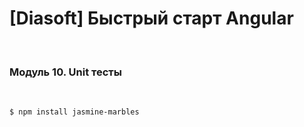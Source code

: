 # [Diasoft] Быстрый старт Angular

<br/>

### Модуль 10. Unit тесты

<br/>

```
$ npm install jasmine-marbles
```
